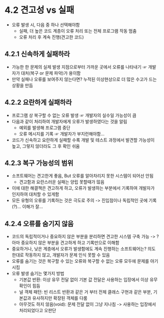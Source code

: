 # 4.2 견고성 vs 실패
- 오류 발생 시, 다음 중 하나 선택해야함
  - 실패, 더 높은 코드 계층이 오류 처리 또는 전체 프로그램 작동 멈춤
  - 오류 처리 후 계속 진행(견고한 코드)

## 4.2.1 신속하게 실패하라
- 가능한 한 문제의 실제 발생 지점으로부터 가까운 곳에서 오류를 나타내기 ☞ 개발자가 대처(복구 or 문제 파악)가 용이함
- 만약 실패나 오류를 보여주지 않는다면? 누적된 이상현상으로 더 많은 수고가 드는 상황을 만듬

## 4.2.2 요란하게 실패하라
- 프로그램 상 복구할 수 없는 오류 발생 ☞ 개발자의 실수일 가능성이 큼
- 다음과 같이 처리하여 개발자에게 오류가 발생하였다는 것을 알림
  - 예외를 발생해 프로그램 중단
  - 오류 메시지를 기록 ☞ 개발자가 부지런해야함...
- 코드가 신속하고 요란하게 실패할 수록 개발 및 테스트 과정에서 발견할 가능성이 높고, 그렇지 않더라도 그 후 확인 쉬움

## 4.2.3 복구 가능성의 범위
- 소프트웨어는 견고한게 좋음, But 오류를 알아차리지 못한 시스템이 되어선 안됨
  - 견고함과 요란스러운 실패는 양립 못할때가 많음
- 이에 대한 해결책은 견고하게 하고, 오류가 발생하는 부분에서 기록하여 개발자가 인지하여 대처할 수 있게함
- 모든 유형의 오류를 기록하는 것은 극도로 주의 -> 진입점이나 독립적인 곳에 기록(?)... 이해가 잘...

## 4.2.4 오류를 숨기지 않음
- 코드의 독립적이거나 중요하지 않은 부분을 분리하면 견고한 시스템 구축 가능 -> ? 아마 중요하지 않은 부분을 견고하게 하고 기록만으로 이해함
- 중요하거나, 낮은 계층에서 오류가 발생함에도 계속 진행하는 소프트웨어는? 의도한대로 작동하지 않고, 개발자가 문제 인식 못할 수 있음
- 오류를 숨기는 것은 복구할 수 있는 오류와 복구할 수 없는 오류 모두에 문제를 야기시킴
- 오류 발생 숨기는 몇가지 방법
  - 기본값 반환: 이상 유무 전달 없이 기본 값 전달은 사용하는 입장에서 이상 유무 확인이 힘듬
  - 널 객체 패턴: 빈 리스트 반환과 같은 거 부터 전체 클래스 구현과 같은 부분, 기본값과 유사하지만 확장된 객체를 다룸
  - 아무것도 하지 않음(void): 문제 전달 없이 그냥 지나침 -> 사용하는 입장에서 처리되었다고 오판단